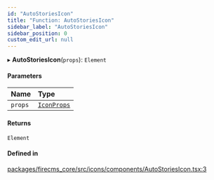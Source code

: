 ```yaml
---
id: "AutoStoriesIcon"
title: "Function: AutoStoriesIcon"
sidebar_label: "AutoStoriesIcon"
sidebar_position: 0
custom_edit_url: null
---
```


▸ **AutoStoriesIcon**(`props`): `Element`

#### Parameters

| Name | Type |
| :------ | :------ |
| `props` | [`IconProps`](../types/IconProps.md) |

#### Returns

`Element`

#### Defined in

[packages/firecms_core/src/icons/components/AutoStoriesIcon.tsx:3](https://github.com/FireCMSco/firecms/blob/d45f3739/packages/firecms_core/src/icons/components/AutoStoriesIcon.tsx#L3)
